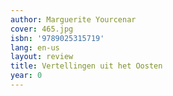 ```yaml
---
author: Marguerite Yourcenar
cover: 465.jpg
isbn: '9789025315719'
lang: en-us
layout: review
title: Vertellingen uit het Oosten
year: 0
---
```


